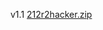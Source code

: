 v1.1 [212r2hacker.zip](https://github.com/Jaslayer/212r2hacker/releases/download/v1.1-212r2hacker/212r2hacker.zip)
